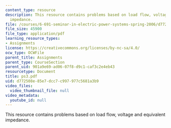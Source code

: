 ```yaml
---
content_type: resource
description: This resource contains problems based on load flow, voltage and equivalent
  impedance.
file: /courses/6-691-seminar-in-electric-power-systems-spring-2006/d772508e85e7dcc7c997977c5681a3b9_ps3.pdf
file_size: 45900
file_type: application/pdf
learning_resource_types:
- Assignments
license: https://creativecommons.org/licenses/by-nc-sa/4.0/
ocw_type: OCWFile
parent_title: Assignments
parent_type: CourseSection
parent_uid: 901a9e69-ad06-07f8-d9c1-caf3c2e4eb43
resourcetype: Document
title: ps3.pdf
uid: d772508e-85e7-dcc7-c997-977c5681a3b9
video_files:
  video_thumbnail_file: null
video_metadata:
  youtube_id: null
---
```

This resource contains problems based on load flow, voltage and equivalent impedance.